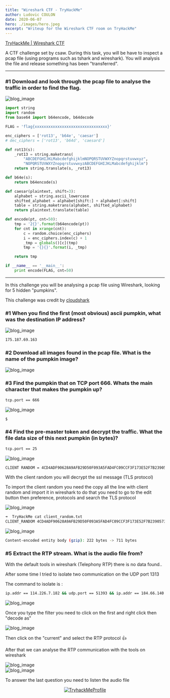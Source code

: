 ```yaml
---
title: "Wireshark CTF - TryHackMe"
author: Ludovic COULON
date: 2020-06-07
hero: ./images/hero.jpeg
excerpt: "Writeup for the Wireshark CTF room on TryHackMe"
---
```


[TryHackMe | Wireshark CTF](https://tryhackme.com/room/wirectf)

A CTF challenge set by csaw. During this task, you will be have to inspect a pcap file (using programs such as tshark and wireshark). You will analysis the file and release something has been "transferred".

---

### #1 Download and look through the pcap file to analyse the traffic in order to find the flag.

<div className="Image__Medium">
  <img src="https://imgur.com/G0W0wNx.png" alt="blog_image" />
</div>

```python
import string
import random
from base64 import b64encode, b64decode

FLAG = 'flag{xxxxxxxxxxxxxxxxxxxxxxxxxxxxxxxx}'

enc_ciphers = ['rot13', 'b64e', 'caesar']
# dec_ciphers = ['rot13', 'b64d', 'caesard']

def rot13(s):
	_rot13 = string.maketrans(
    	"ABCDEFGHIJKLMabcdefghijklmNOPQRSTUVWXYZnopqrstuvwxyz",
    	"NOPQRSTUVWXYZnopqrstuvwxyzABCDEFGHIJKLMabcdefghijklm")
	return string.translate(s, _rot13)

def b64e(s):
	return b64encode(s)

def caesar(plaintext, shift=3):
    alphabet = string.ascii_lowercase
    shifted_alphabet = alphabet[shift:] + alphabet[:shift]
    table = string.maketrans(alphabet, shifted_alphabet)
    return plaintext.translate(table)

def encode(pt, cnt=50):
	tmp = '2{}'.format(b64encode(pt))
	for cnt in xrange(cnt):
		c = random.choice(enc_ciphers)
		i = enc_ciphers.index(c) + 1
		_tmp = globals()[c](tmp)
		tmp = '{}{}'.format(i, _tmp)

	return tmp

if __name__ == '__main__':
	print encode(FLAG, cnt=50)
```

---

In this challenge you will be analysing a pcap file using Wireshark, looking for 5 hidden "pumpkins".

This challenge was credit by [cloudshark](http://cloudshark.org/)

### #1 When you find the first (most obvious) ascii pumpkin, what was the destination IP address?

<div className="Image__Medium">
  <img src="https://imgur.com/s1D6Wkk.png" alt="blog_image" />
</div>

```bash
175.187.69.163
```

### #2 Download all images found in the pcap file. What is the name of the pumpkin image?

<div className="Image__Medium">
  <img src="https://imgur.com/l07xZYy.png" alt="blog_image" />
</div>

### #3 Find the pumpkin that on TCP port 666. Whats the main character that makes the pumpkin up?

```bash
tcp.port == 666
```

<div className="Image__Medium">
  <img src="https://imgur.com/foOFVUm.png" alt="blog_image" />
</div>

```bash
$
```

### #4 Find the pre-master token and decrypt the traffic. What the file data size of this next pumpkin (in bytes)?

```bash
tcp.port == 25
```

<div className="Image__Medium">
  <img src="https://imgur.com/v3IfjWP.png" alt="blog_image" />
</div>

```bash
CLIENT RANDOM = 4CD4ADF90628A9AFB29D50F093A5FAD4FC09CCF3F173E52F7B2390573989659F E8AC4AFFCDAD005F5ED4E29D2625A49378A25E7D5B85D5418AC51C1D0CC50B52B39DB3998C606202339178C1EA441CE0
```

With the client random you will decrypt the ssl message (TLS protocol)

To import the client random you need the copy all the line with client random and import it in wireshark to do that you need to go to the edit button then preference, protocols and search the TLS protocol

<div className="Image__Medium">
  <img src="https://imgur.com/dsuXpIb.png" alt="blog_image" />
</div>

```bash
➜  TryHackMe cat client_random.txt
CLIENT_RANDOM 4CD4ADF90628A9AFB29D50F093A5FAD4FC09CCF3F173E52F7B2390573989659F E8AC4AFFCDAD005F5ED4E29D2625A49378A25E7D5B85D5418AC51C1D0CC50B52B39DB3998C606202339178C1EA441CE0
```

<div className="Image__Medium">
  <img src="https://imgur.com/h0B1a9m.png" alt="blog_image" />
</div>

```bash
Content-encoded entity body (gzip): 222 bytes -> 711 bytes
```

### #5 Extract the RTP stream. What is the audio file from?

With the default tools in wireshark (Telephony RTP) there is no data found..

After some time I tried to isolate two communication on the UDP port 1313

The command to isolate is :

```bash
ip.addr == 114.226.7.182 && udp.port == 51393 && ip.addr == 184.66.140.88 && udp.port == 1313
```

<div className="Image__Medium">
  <img src="https://imgur.com/s1Vz5pN.png" alt="blog_image" />
</div>

Once you type the filter you need to click on the first and right click then "decode as"

<div className="Image__Small">
  <img src="https://imgur.com/8M8gMOw.png" alt="blog_image" />
</div>

Then click on the "current" and select the RTP protocol 👍

After that we can analyse the RTP communication with the tools on wireshark

<div className="Image__Medium">
  <img src="https://imgur.com/6x6FARF.png" alt="blog_image" />
</div>

<div className="Image__Medium">
  <img src="https://imgur.com/X0XGMGK.png" alt="blog_image" />
</div>

To answer the last question you need to listen the audio file

<center>
  <a href="https://tryhackme.com/p/boperXD" target="_blank">
    <img src="https://i.imgur.com/hejzVWP.png" alt="TryhackMeProfile" />
  </a>
</center>
